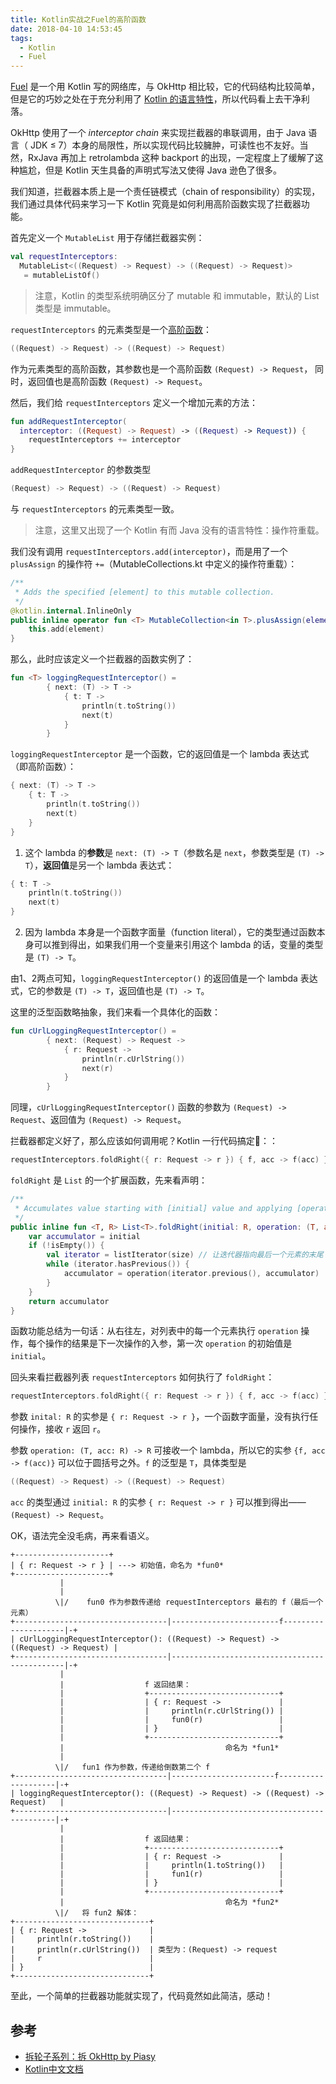 ```yaml
---
title: Kotlin实战之Fuel的高阶函数
date: 2018-04-10 14:53:45
tags: 
  - Kotlin
  - Fuel
---
```


[Fuel](https://github.com/kittinunf/Fuel) 是一个用 Kotlin 写的网络库，与 OkHttp 相比较，它的代码结构比较简单，但是它的巧妙之处在于充分利用了 [Kotlin 的语言特性](https://github.com/LyndonChin/kotlin-docs-zh)，所以代码看上去干净利落。

OkHttp 使用了一个 *interceptor chain* 来实现拦截器的串联调用，由于 Java 语言（ JDK ≤ 7）本身的局限性，所以实现代码比较臃肿，可读性也不友好。当然，RxJava 再加上 retrolambda 这种 backport 的出现，一定程度上了缓解了这种尴尬，但是 Kotlin 天生具备的声明式写法又使得 Java 逊色了很多。

我们知道，拦截器本质上是一个责任链模式（chain of responsibility）的实现，我们通过具体代码来学习一下 Kotlin 究竟是如何利用高阶函数实现了拦截器功能。

首先定义一个 `MutableList` 用于存储拦截器实例：

```kotlin
val requestInterceptors: 
  MutableList<((Request) -> Request) -> ((Request) -> Request)> 
   = mutableListOf()
```

> 注意，Kotlin 的类型系统明确区分了 mutable 和 immutable，默认的 List 类型是 immutable。

`requestInterceptors` 的元素类型是一个[高阶函数](https://github.com/LyndonChin/kotlin-docs-zh/blob/master/functions-and-lambdas/02_lambdas.md)：

```kotlin
((Request) -> Request) -> ((Request) -> Request)
```

作为元素类型的高阶函数，其参数也是一个高阶函数 `(Request) -> Request`， 同时，返回值也是高阶函数 `(Request) -> Request`。

然后，我们给 `requestInterceptors` 定义一个增加元素的方法：

```kotlin
fun addRequestInterceptor(
  interceptor: ((Request) -> Request) -> ((Request) -> Request)) {
    requestInterceptors += interceptor
}
```

`addRequestInterceptor` 的参数类型

```kotlin
(Request) -> Request) -> ((Request) -> Request)
```

与 `requestInterceptors` 的元素类型一致。

> 注意，这里又出现了一个 Kotlin 有而 Java 没有的语言特性：操作符重载。

我们没有调用 `requestInterceptors.add(interceptor)`，而是用了一个 `plusAssign` 的操作符 `+=`（MutableCollections.kt 中定义的操作符重载）：

```kotlin
/**
 * Adds the specified [element] to this mutable collection.
 */
@kotlin.internal.InlineOnly
public inline operator fun <T> MutableCollection<in T>.plusAssign(element: T) {
    this.add(element)
}
```

那么，此时应该定义一个拦截器的函数实例了：

```kotlin
fun <T> loggingRequestInterceptor() =
        { next: (T) -> T ->
            { t: T ->
                println(t.toString())
                next(t)
            }
        }
```

`loggingRequestInterceptor` 是一个函数，它的返回值是一个 lambda 表达式（即高阶函数）：

```kotlin
{ next: (T) -> T ->
    { t: T ->
        println(t.toString())
        next(t)
    }
}
```

1) 这个 lambda 的**参数**是 `next: (T) -> T`（参数名是 `next`，参数类型是 `(T) -> T`），**返回值**是另一个 lambda 表达式：

```kotlin
{ t: T ->
    println(t.toString())
    next(t)
}
```

2) 因为 lambda 本身是一个函数字面量（function literal），它的类型通过函数本身可以推到得出，如果我们用一个变量来引用这个 lambda 的话，变量的类型是 `(T) -> T`。

由1、2两点可知，`loggingRequestInterceptor()` 的返回值是一个 lambda 表达式，它的参数是 `(T) -> T`，返回值也是 `(T) -> T`。

这里的泛型函数略抽象，我们来看一个具体化的函数：

```kotlin
fun cUrlLoggingRequestInterceptor() =
        { next: (Request) -> Request ->
            { r: Request ->
                println(r.cUrlString())
                next(r)
            }
        }
```

同理，`cUrlLoggingRequestInterceptor()` 函数的参数为 `(Request) -> Request`、返回值为 `(Request) -> Request`。

拦截器都定义好了，那么应该如何调用呢？Kotlin 一行代码搞定🤟：：

```kotlin
requestInterceptors.foldRight({ r: Request -> r }) { f, acc -> f(acc) }
```

`foldRight` 是 `List` 的一个扩展函数，先来看声明：

```kotlin
/**
 * Accumulates value starting with [initial] value and applying [operation] from right to left to each element and current accumulator value.
 */
public inline fun <T, R> List<T>.foldRight(initial: R, operation: (T, acc: R) -> R): R {
    var accumulator = initial
    if (!isEmpty()) {
        val iterator = listIterator(size) // 让迭代器指向最后一个元素的末尾
        while (iterator.hasPrevious()) {
            accumulator = operation(iterator.previous(), accumulator)
        }
    }
    return accumulator
}
```

函数功能总结为一句话：从右往左，对列表中的每一个元素执行 `operation` 操作，每个操作的结果是下一次操作的入参，第一次 `operation` 的初始值是 `initial`。

回头来看拦截器列表 `requestInterceptors` 如何执行了 `foldRight`：

```kotlin
requestInterceptors.foldRight({ r: Request -> r }) { f, acc -> f(acc) }
```

参数 `inital: R` 的实参是 `{ r: Request -> r }`，一个函数字面量，没有执行任何操作，接收 `r` 返回 `r`。

参数 `operation: (T, acc: R) -> R` 可接收一个 lambda，所以它的实参 `{f, acc -> f(acc)}` 可以位于圆括号之外。`f` 的泛型是 `T`，具体类型是 

```kotlin
((Request) -> Request) -> ((Request) -> Request)
```

`acc` 的类型通过 `initial: R` 的实参 `{ r: Request -> r }` 可以推到得出——`(Request) -> Request`。

OK，语法完全没毛病，再来看语义。

    +---------------------+
    | { r: Request -> r } | ---> 初始值，命名为 *fun0*
    +---------------------+
               |
               |
              \|/    fun0 作为参数传递给 requestInterceptors 最右的 f（最后一个元素）
    +----------------------------------|------------------------f---------------------|-+
    | cUrlLoggingRequestInterceptor(): ((Request) -> Request) -> ((Request) -> Request) |
    +----------------------------------|----------------------------------------------|-+
               |
               |                  f 返回结果：
               |                  +-----------------------------+
               |                  | { r: Request ->             |
               |                  |     println(r.cUrlString()) |
               |                  |     fun0(r)                 |
               |                  | }                           |
               |                  +-----------------------------+
               |                                    命名为 *fun1*
               |  
              \|/   fun1 作为参数，传递给倒数第二个 f
    +----------------------------------|-----------------------f--------------------|-+
    | loggingRequestInterceptor(): ((Request) -> Request) -> ((Request) -> Request)   |
    +----------------------------------|--------------------------------------------|-+
               |
               |                  f 返回结果：
               |                  +-----------------------------+
               |                  | { r: Request ->             |
               |                  |     println(1.toString())   |
               |                  |     fun1(r)                 |
               |                  | }                           |
               |                  +-----------------------------+
               |                                    命名为 *fun2*
              \|/   将 fun2 解体：
    +------------------------------+
    | { r: Request ->              |
    |     println(r.toString())    |
    |     println(r.cUrlString())  | 类型为：(Request) -> request
    |     r                        |
    | }                            |
    +------------------------------+

至此，一个简单的拦截器功能就实现了，代码竟然如此简洁，感动！

参考
---
* [拆轮子系列：拆 OkHttp by Piasy](https://blog.piasy.com/2016/07/11/Understand-OkHttp/)
* [Kotlin中文文档](https://github.com/LyndonChin/kotlin-docs-zh)
